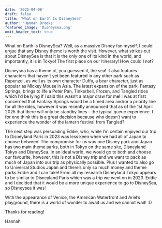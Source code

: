 ```yaml
---
date: '2025-04-06'
draft: false
title: 'What on Earth Is DisneySea?'
author: 'Hannah Brooks'
featured_image: 'Disneysea.png'
omit_header_text: true
---
```


What on Earth is DisneySea?
Well, as a massive Disney fan myself, I could argue that any Disney theme is worth the visit. However, what strikes out about DisneySea is that it is the only one of its kind in the world, and importantly, it is in Tokyo! The first place on our Itinerary! How could I not?

Disneysea has a theme of, you guessed it, the sea! It also features characters that haven’t yet been featured in any other park such as Rapunzel, as well as its own character Duffy, a bear character, just as popular as Mickey Mouse in Asia.
The latest expansion of the park, Fantasy Springs, brings to life a Peter Pan, Tinkerbell, Frozen, and Tangled rides which I’d be lying if I said this wasn’t a major draw for me!
I was at first concerned that Fantasy Springs would be a timed area and/or a priority line for all the rides, however it was recently announced that as of the 1st April 2025 that there will only be standby lines – the typical queue experience. I for one think this is a great decision because who doesn’t want to experience the wonder of the lantern festival from Tangled?

The next step was persuading Eddie, who, while I’m certain enjoyed our trip to Disneyland Paris in 2023 was less keen when we had all of Japan to choose between! The compromise for us was one Disney park and Japan has two main theme parks, both in Tokyo on the same site, Disneyland Tokyo and DisneySea. In an ideal world, we would go to both and choose our favourite, however, this is not a Disney trip and we want to pack as much of Japan into our trip as physically possible. Plus I wanted to also go to Universal Studios Japan and there’s only so much money and theme parks Eddie and I can take! From all my research Disneyland Tokyo appears to be similar to Disneyland Paris which was a trip we went on in 2023. Eddie and I decided that it would be a more unique experience to go to DisneySea, so Disneysea it was!

With the appearance of Venice, the American Waterfront and Ariel’s playground, there is a world of wonder to await us and we cannot wait!
:D

Thanks for reading!

Hannah
